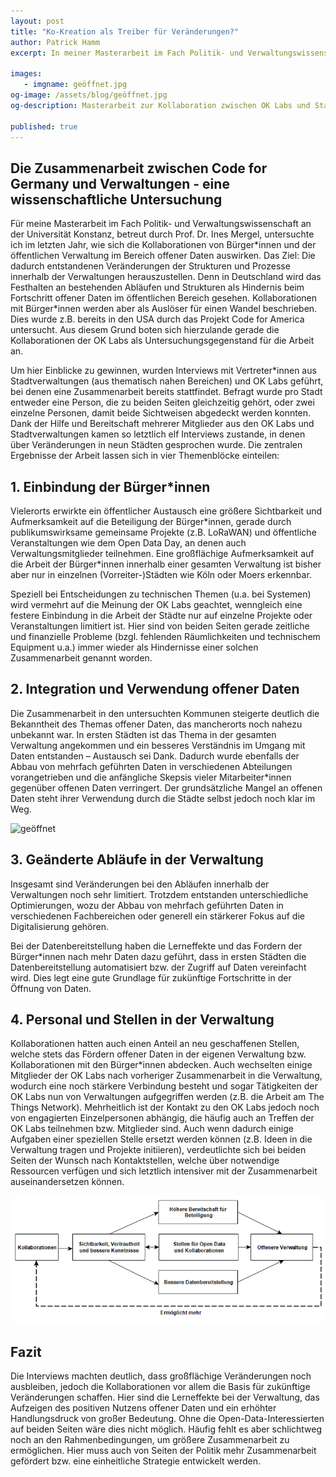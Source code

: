 ```yaml
---
layout: post
title: "Ko-Kreation als Treiber für Veränderungen?"
author: Patrick Hamm
excerpt: In meiner Masterarbeit im Fach Politik- und Verwaltungswissenschaften habe ich Interviews mit Vertreter*innen aus verschiedenen Stadtverwaltungen und den OK Labs von Code for Germany geführt. Ich wollte herausfinden, ob und wie die Kollaborationen zwischen Ehrenamtlichen in den Labs und den Verwaltungen zu einem internen Wandel geführt haben (u.a. im Umgang mit offenen Daten). Meine Ergebnisse zeigen erste Erfolge und zukünftige Baustellen auf.

images:
   - imgname: geöffnet.jpg
og-image: /assets/blog/geöffnet.jpg
og-description: Masterarbeit zur Kollaboration zwischen OK Labs und Stadtverwaltungen. Wie wirkt sich diese Zusammenarbeit auf den Umgang mit Offenen Daten aus?

published: true
---
```

## Die Zusammenarbeit zwischen Code for Germany und Verwaltungen - eine wissenschaftliche Untersuchung

Für meine Masterarbeit im Fach Politik- und Verwaltungswissenschaft an der Universität Konstanz, betreut durch Prof. Dr. Ines Mergel, untersuchte ich im letzten Jahr, wie sich die Kollaborationen von Bürger\*innen und der öffentlichen Verwaltung im Bereich offener Daten auswirken. Das Ziel: Die dadurch entstandenen Veränderungen der Strukturen und Prozesse innerhalb der Verwaltungen herauszustellen. Denn in Deutschland wird das Festhalten an bestehenden Abläufen und Strukturen als Hindernis beim Fortschritt offener Daten im öffentlichen Bereich gesehen. Kollaborationen mit Bürger\*innen werden aber als Auslöser für einen Wandel beschrieben. Dies wurde z.B. bereits in den USA durch das Projekt Code for America untersucht. Aus diesem Grund boten sich hierzulande gerade die Kollaborationen der OK Labs als Untersuchungsgegenstand für die Arbeit an.

Um hier Einblicke zu gewinnen, wurden Interviews mit Vertreter\*innen aus Stadtverwaltungen (aus thematisch nahen Bereichen) und OK Labs geführt, bei denen eine Zusammenarbeit bereits stattfindet. Befragt wurde pro Stadt entweder eine Person, die zu beiden Seiten gleichzeitig gehört, oder zwei einzelne Personen, damit beide Sichtweisen abgedeckt werden konnten. Dank der Hilfe und Bereitschaft mehrerer Mitglieder aus den OK Labs und Stadtverwaltungen kamen so letztlich elf Interviews zustande, in denen über Veränderungen in neun Städten gesprochen wurde. Die zentralen Ergebnisse der Arbeit lassen sich in vier Themenblöcke einteilen:

## 1. Einbindung der Bürger\*innen

Vielerorts erwirkte ein öffentlicher Austausch eine größere Sichtbarkeit und Aufmerksamkeit auf die Beteiligung der Bürger\*innen, gerade durch publikumswirksame gemeinsame Projekte (z.B. LoRaWAN) und öffentliche Veranstaltungen wie dem Open Data Day, an denen auch Verwaltungsmitglieder teilnehmen. Eine großflächige Aufmerksamkeit auf die Arbeit der Bürger\*innen innerhalb einer gesamten Verwaltung ist bisher aber nur in einzelnen (Vorreiter-)Städten wie Köln oder Moers erkennbar.

Speziell bei Entscheidungen zu technischen Themen (u.a. bei Systemen) wird vermehrt auf die Meinung der OK Labs geachtet, wenngleich eine festere Einbindung in die Arbeit der Städte nur auf einzelne Projekte oder Veranstaltungen limitiert ist. Hier sind von beiden Seiten gerade zeitliche und finanzielle Probleme (bzgl. fehlenden Räumlichkeiten und technischem Equipment u.a.) immer wieder als Hindernisse einer solchen Zusammenarbeit genannt worden.

## 2. Integration und Verwendung offener Daten

Die Zusammenarbeit in den untersuchten Kommunen steigerte deutlich die Bekanntheit des Themas offener Daten, das mancherorts noch nahezu unbekannt war. In ersten Städten ist das Thema in der gesamten Verwaltung angekommen und ein besseres Verständnis im Umgang mit Daten entstanden – Austausch sei Dank. Dadurch wurde ebenfalls der Abbau von mehrfach geführten Daten in verschiedenen Abteilungen vorangetrieben und die anfängliche Skepsis vieler Mitarbeiter\*innen gegenüber offenen Daten verringert. Der grundsätzliche Mangel an offenen Daten steht ihrer Verwendung durch die Städte selbst jedoch noch klar im Weg.

![geöffnet](/assets/blog/geöffnet.jpg)

## 3. Geänderte Abläufe in der Verwaltung

Insgesamt sind Veränderungen bei den Abläufen innerhalb der Verwaltungen noch sehr limitiert. Trotzdem entstanden unterschiedliche Optimierungen, wozu der Abbau von mehrfach geführten Daten in verschiedenen Fachbereichen oder generell ein stärkerer Fokus auf die Digitalisierung gehören. 

Bei der Datenbereitstellung haben die Lerneffekte und das Fordern der Bürger\*innen nach mehr Daten dazu geführt, dass in ersten Städten die Datenbereitstellung automatisiert bzw. der Zugriff auf Daten vereinfacht wird. Dies legt eine gute Grundlage für zukünftige Fortschritte in der Öffnung von Daten.

## 4. Personal und Stellen in der Verwaltung

Kollaborationen hatten auch einen Anteil an neu geschaffenen Stellen, welche stets das Fördern offener Daten in der eigenen Verwaltung bzw. Kollaborationen mit den Bürger\*innen abdecken. Auch wechselten einige Mitglieder der OK Labs nach vorheriger Zusammenarbeit in die Verwaltung, wodurch eine noch stärkere Verbindung besteht und sogar Tätigkeiten der OK Labs nun von Verwaltungen aufgegriffen werden (z.B. die Arbeit am The Things Network). Mehrheitlich ist der Kontakt zu den OK Labs jedoch noch von engagierten Einzelpersonen abhängig, die häufig auch an Treffen der OK Labs teilnehmen bzw. Mitglieder sind. Auch wenn dadurch einige Aufgaben einer speziellen Stelle ersetzt werden können (z.B. Ideen in die Verwaltung tragen und Projekte initiieren), verdeutlichte sich bei beiden Seiten der Wunsch nach Kontaktstellen, welche über notwendige Ressourcen verfügen und sich letztlich intensiver mit der Zusammenarbeit auseinandersetzen können.

![Grafik-Zusammenarbeit-Labs-Verwaltungen](/assets/blog/Grafik-Zusammenarbeit-Labs-Verwaltungen.png)

## Fazit

Die Interviews machten deutlich, dass großflächige Veränderungen noch ausbleiben, jedoch die Kollaborationen vor allem die Basis für zukünftige Veränderungen schaffen. Hier sind die Lerneffekte bei der Verwaltung, das Aufzeigen des positiven Nutzens offener Daten und ein erhöhter Handlungsdruck von großer Bedeutung. Ohne die Open-Data-Interessierten auf beiden Seiten wäre dies nicht möglich. Häufig fehlt es aber schlichtweg noch an den Rahmenbedingungen, um größere Zusammenarbeit zu ermöglichen. Hier muss auch von Seiten der Politik mehr Zusammenarbeit gefördert bzw. eine einheitliche Strategie entwickelt werden.
